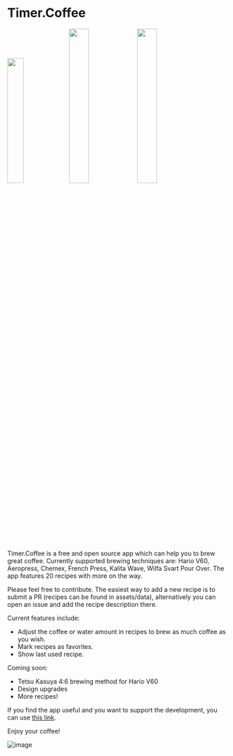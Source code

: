 # Timer.Coffee

[<img src="https://www.timer.coffee/images/app-store-badge.png" width="27%">](https://apple.co/42WfmtI) [<img src="https://www.timer.coffee/images/google-play-badge.png" width="30%">](https://play.google.com/store/apps/details?id=com.coffee.timer) [<img src="https://www.timer.coffee/images/web-app-badge.png" width="30%">](https://app.timer.coffee)

Timer.Coffee is a free and open source app which can help you to brew great coffee. Currently supported brewing techniques are: Hario V60, Aeropress, Chemex, French Press, Kalita Wave, Wilfa Svart Pour Over. The app features 20 recipes with more on the way.

Please feel free to contribute. The easiest way to add a new recipe is to submit a PR (recipes can be found in assets/data), alternatively you can open an issue and add the recipe description there.

Current features include:
- Adjust the coffee or water amount in recipes to brew as much coffee as you wish.
- Mark recipes as favorites.
- Show last used recipe.

Coming soon:
- Tetsu Kasuya 4:6 brewing method for Hario V60
- Design upgrades
- More recipes!

If you find the app useful and you want to support the development, you can use [this link](https://www.buymeacoffee.com/timercoffee).

Enjoy your coffee!

![image](https://www.timer.coffee/images/body-image.webp)
